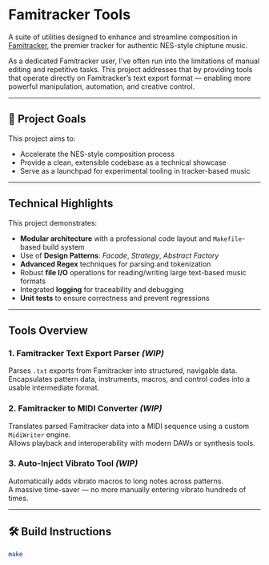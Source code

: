 # Famitracker Tools

A suite of utilities designed to enhance and streamline composition in [Famitracker](http://famitracker.com/), the premier tracker for authentic NES-style chiptune music.

As a dedicated Famitracker user, I've often run into the limitations of manual editing and repetitive tasks. This project addresses that by providing tools that operate directly on Famitracker’s text export format — enabling more powerful manipulation, automation, and creative control.

---

## 🚀 Project Goals

This project aims to:
- Accelerate the NES-style composition process
- Provide a clean, extensible codebase as a technical showcase
- Serve as a launchpad for experimental tooling in tracker-based music

---

## Technical Highlights

This project demonstrates:
- **Modular architecture** with a professional code layout and `Makefile`-based build system
- Use of **Design Patterns**: *Facade*, *Strategy*, *Abstract Factory*
- **Advanced Regex** techniques for parsing and tokenization
- Robust **file I/O** operations for reading/writing large text-based music formats
- Integrated **logging** for traceability and debugging
- **Unit tests** to ensure correctness and prevent regressions

---

## Tools Overview

### 1. **Famitracker Text Export Parser** *(WIP)*  
Parses `.txt` exports from Famitracker into structured, navigable data.  
Encapsulates pattern data, instruments, macros, and control codes into a usable intermediate format.

### 2. **Famitracker to MIDI Converter** *(WIP)*  
Translates parsed Famitracker data into a MIDI sequence using a custom `MidiWriter` engine.  
Allows playback and interoperability with modern DAWs or synthesis tools.

### 3. **Auto-Inject Vibrato Tool** *(WIP)*  
Automatically adds vibrato macros to long notes across patterns.  
A massive time-saver — no more manually entering vibrato hundreds of times.

---

## 🛠️ Build Instructions

```bash
make
